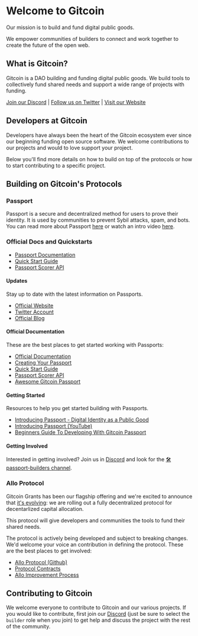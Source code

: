 # Welcome to Gitcoin

Our mission is to build and fund digital public goods.

We empower communities of builders to connect and work together to create the
future of the open web.

## What is Gitcoin?

Gitcoin is a DAO building and funding digital public goods. We build tools to
collectively fund shared needs and support a wide range of projects with
funding.

[Join our Discord](https://discord.gg/gitcoin) | [Follow us on Twitter](https://twitter.com/gitcoin) | [Visit our Website](https://www.gitcoin.co/)

## Developers at Gitcoin

Developers have always been the heart of the Gitcoin ecosystem ever since our
beginning funding open source software. We welcome contributions to our
projects and would to love support your project.

Below you'll find more details on how to build on top of the protocols or how to
start contributing to a specific project.

## Building on Gitcoin's Protocols

### Passport

Passport is a secure and decentralized method for users to prove their identity.
It is used by communities to prevent Sybil attacks, spam, and bots. You can read
more about Passport [here](https://go.gitcoin.co/blog/intro-to-passport) or
watch an intro video [here](https://www.youtube.com/watch?v=UGYixVLwzrw).

### Official Docs and Quickstarts

- [Passport Documentation](https://docs.passport.gitcoin.co/)
- [Quick Start Guide](https://docs.passport.gitcoin.co/building-with-passport/quick-start-guide)
- [Passport Scorer API](https://docs.passport.gitcoin.co/building-with-passport/scorer-api)

#### Updates

Stay up to date with the latest information on Passports.

- [Official Website](https://passport.gitcoin.co/)
- [Twitter Account](https://twitter.com/gitcoinpassport)
- [Official Blog](https://www.gitcoin.co/blog/tag/gitcoin-passport)

#### Official Documentation

These are the best places to get started working with Passports:

- [Official Documentation](https://docs.passport.gitcoin.co/)
- [Creating Your Passport](https://docs.passport.gitcoin.co/gitcoin-guides/creating-your-passport)
- [Quick Start Guide](https://docs.passport.gitcoin.co/building-with-passport/quick-start-guide)
- [Passport Scorer API](https://docs.passport.gitcoin.co/building-with-passport/scorer-api)
- [Awesome Gitcoin Passport](https://github.com/gitcoinco/awesome-gitcoin-passports)

#### Getting Started

Resources to help you get started building with Passports.

- [Introducing Passport - Digital Identity as a Public Good](https://go.gitcoin.co/blog/intro-to-passport)
- [Introducing Passport (YouTube)](https://www.youtube.com/watch?v=OyGj10pQfLY)
- [Beginners Guide To Developing With Gitcoin Passport](https://www.youtube.com/watch?v=MP4VnlcjDhk)

#### Getting Involved

Interested in getting involved? Join us in [Discord](https://gitcoin.co/discord)
and look for the [🛠passport-builders
channel](https://discord.com/channels/562828676480237578/986222591096279040).

### Allo Protocol

Gitcoin Grants has been our flagship offering and we're excited to announce that
[it's evolving](https://go.gitcoin.co/blog/introduction-to-grants-protocol): we
are rolling out a fully decentralized protocol for decentarlized capital allocation.

This protocol will give developers and communities the tools to fund their
shared needs.

The protocol is actively being developed and subject to breaking changes. We'd welcome
your voice an contribution in defining the protocol. These are the best places to
get involved:

- [Allo Protocol (Github)](https://github.com/allo-protocol)
- [Protocol Contracts](https://github.com/allo-protocol/allo-contracts)
- [Allo Improvement Process](https://github.com/allo-protocol/aips)

## Contributing to Gitcoin

We welcome everyone to contribute to Gitcoin and our various projects. If you
would like to contribute, first join our [Discord](https://discord.gg/gitcoin)
(just be sure to select the `builder` role when you join) to get help and
discuss the project with the rest of the community.
